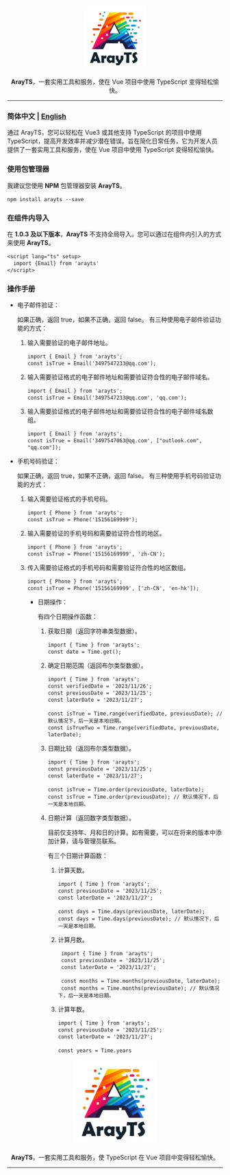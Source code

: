 <p align="center"><img src="https://github.com/Reset-Sheep/ArayTS/blob/img/logo.jpg" alt="arayts" width="150" /></p>
<P align="center"><b>ArayTS</b>，一套实用工具和服务，使在 Vue 项目中使用 TypeScript 变得轻松愉快。</P>
<hr />

### 简体中文 | [English](https://github.com/Reset-Sheep/ArayTS/blob/main/README.md)

通过 ArayTS，您可以轻松在 Vue3 或其他支持 TypeScript 的项目中使用 TypeScript，提高开发效率并减少潜在错误。旨在简化日常任务，它为开发人员提供了一套实用工具和服务，使在 Vue 项目中使用 TypeScript 变得轻松愉快。

### 使用包管理器
我建议您使用 **NPM** 包管理器安装 **ArayTS**。
```
npm install arayts --save
```
### 在组件内导入
在 **1.0.3 及以下版本**，**ArayTS** 不支持全局导入。您可以通过在组件内引入的方式来使用 **ArayTS**。
```
<script lang="ts" setup>
  import {Email} from 'arayts'
</script>
```
### 操作手册
- 电子邮件验证：

  如果正确，返回 true，如果不正确，返回 false。
  有三种使用电子邮件验证功能的方式：
    1. 输入需要验证的电子邮件地址。
        ```
        import { Email } from 'arayts';
        const isTrue = Email('3497547233@qq.com');
        ```
    2. 输入需要验证格式的电子邮件地址和需要验证符合性的电子邮件域名。
        ```
        import { Email } from 'arayts';
        const isTrue = Email('3497547233@qq.com', 'qq.com');
        ```
    3. 输入需要验证格式的电子邮件地址和需要验证符合性的电子邮件域名数组。
        ```
        import { Email } from 'arayts';
        const isTrue = Email('3497547063@qq.com', ["outlook.com", "qq.com"]);
        ```
- 手机号码验证：

  如果正确，返回 true，如果不正确，返回 false。
  有三种使用手机号码验证功能的方式：
    1. 输入需要验证格式的手机号码。
        ```
        import { Phone } from 'arayts';
        const isTrue = Phone('15156169999');
        ```
    2. 输入需要验证的手机号码和需要验证符合性的地区。
        ```
        import { Phone } from 'arayts';
        const isTrue = Phone('15156169999', 'zh-CN');
        ```
    3. 传入需要验证格式的手机号码和需要验证符合性的地区数组。
        ```
        import { Phone } from 'arayts';
        const isTrue = Phone('15156169999', ['zh-CN', 'en-hk']);
        ```

       - 日期操作：

         有四个日期操作函数：
           1. 获取日期（返回字符串类型数据）。
               ```
               import { Time } from 'arayts';
               const date = Time.get();
               ```
           2. 确定日期范围（返回布尔类型数据）。
               ```
               import { Time } from 'arayts';
               const verifiedDate = '2023/11/26';
               const previousDate = '2023/11/25';
               const laterDate = '2023/11/27';
        
               const isTrue = Time.range(verifiedDate, previousDate); // 默认情况下，后一天是本地日期。
               const isTrueTwo = Time.range(verifiedDate, previousDate, laterDate);
               ```
           3. 日期比较（返回布尔类型数据）。
               ```
               import { Time } from 'arayts';
               const previousDate = '2023/11/25';
               const laterDate = '2023/11/27';
            
               const isTrue = Time.order(previousDate, laterDate);
               const isTrue = Time.order(previousDate); // 默认情况下，后一天是本地日期。
               ```
           4. 日期计算（返回数字类型数据）。

              目前仅支持年、月和日的计算。如有需要，可以在将来的版本中添加计算，请与管理员联系。

              有三个日期计算函数：
               1. 计算天数。
                   ```
                   import { Time } from 'arayts';
                   const previousDate = '2023/11/25';
                   const laterDate = '2023/11/27';
            
                   const days = Time.days(previousDate, laterDate);
                   const days = Time.days(previousDate); // 默认情况下，后一天是本地日期。
                   ```
               2. 计算月数。
                  ```
                   import { Time } from 'arayts';
                   const previousDate = '2023/11/25';
                   const laterDate = '2023/11/27';
            
                   const months = Time.months(previousDate, laterDate);
                   const months = Time.months(previousDate); // 默认情况下，后一天是本地日期。
                   ```
               3. 计算年数。
                   ```
                   import { Time } from 'arayts';
                   const previousDate = '2023/11/25';
                   const laterDate = '2023/11/27';
            
                   const years = Time.years
                   ```
<p align="center"><img src="https://github.com/Reset-Sheep/ArayTS/blob/img/logo.jpg" alt="arayts" width="200" /></p>
<P align="center"><b>ArayTS</b>，一套实用工具和服务，使 TypeScript 在 Vue 项目中变得轻松愉快。</P>
<hr />
